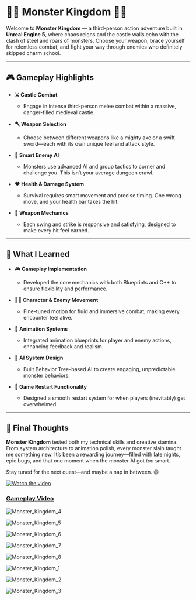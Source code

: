 # 👑🚀 Monster Kingdom 🚀👑

Welcome to **Monster Kingdom** — a third-person action adventure built in **Unreal Engine 5**, where chaos reigns and the castle walls echo with the clash of steel and roars of monsters. Choose your weapon, brace yourself for relentless combat, and fight your way through enemies who definitely skipped charm school.

---

## 🎮 Gameplay Highlights

- **⚔️ Castle Combat**
  - Engage in intense third-person melee combat within a massive, danger-filled medieval castle.

- **🪓 Weapon Selection**
  - Choose between different weapons like a mighty axe or a swift sword—each with its own unique feel and attack style.

- **👹 Smart Enemy AI**
  - Monsters use advanced AI and group tactics to corner and challenge you. This isn’t your average dungeon crawl.

- **❤️ Health & Damage System**
  - Survival requires smart movement and precise timing. One wrong move, and your health bar takes the hit.

- **🔨 Weapon Mechanics**
  - Each swing and strike is responsive and satisfying, designed to make every hit feel earned.

---

## 🧠 What I Learned

- **🎮 Gameplay Implementation**
  - Developed the core mechanics with both Blueprints and C++ to ensure flexibility and performance.

- **🏃‍♂️ Character & Enemy Movement**
  - Fine-tuned motion for fluid and immersive combat, making every encounter feel alive.

- **🎥 Animation Systems**
  - Integrated animation blueprints for player and enemy actions, enhancing feedback and realism.

- **🧠 AI System Design**
  - Built Behavior Tree-based AI to create engaging, unpredictable monster behaviors.

- **🔁 Game Restart Functionality**
  - Designed a smooth restart system for when players (inevitably) get overwhelmed.

---

## 🌟 Final Thoughts

**Monster Kingdom** tested both my technical skills and creative stamina. From system architecture to animation polish, every monster slain taught me something new. It’s been a rewarding journey—filled with late nights, epic bugs, and that one moment when the monster AI got *too* smart.

Stay tuned for the next quest—and maybe a nap in between. 😄

[![Watch the video](https://img.youtube.com/vi/_8WCMwCWB4E/maxresdefault.jpg)](https://youtu.be/_8WCMwCWB4E)
### [Gameplay Video](https://youtu.be/_8WCMwCWB4E)

![Monster_Kingdom_4](https://github.com/user-attachments/assets/22d94491-c37a-4c49-b82d-6e2055620d0f)

![Monster_Kingdom_5](https://github.com/user-attachments/assets/b783962c-b540-41d7-a780-166ea2615319)

![Monster_Kingdom_6](https://github.com/user-attachments/assets/c79779e1-95e5-471f-af83-aee4916e5710)

![Monster_Kingdom_7](https://github.com/user-attachments/assets/ace2be15-7d6c-419e-a3b5-66b3482389fd)

![Monster_Kingdom_8](https://github.com/user-attachments/assets/984b3ead-3552-42a0-9f9b-eb583b42afcf)

![Monster_Kingdom_1](https://github.com/user-attachments/assets/06322e90-2890-496f-a4bc-a9164bf34726)

![Monster_Kingdom_2](https://github.com/user-attachments/assets/8b3aa8ca-ffc0-4366-8f81-7274b4a88a4d)

![Monster_Kingdom_3](https://github.com/user-attachments/assets/d00a775d-a9e2-4e09-8578-3643a96c824d)
